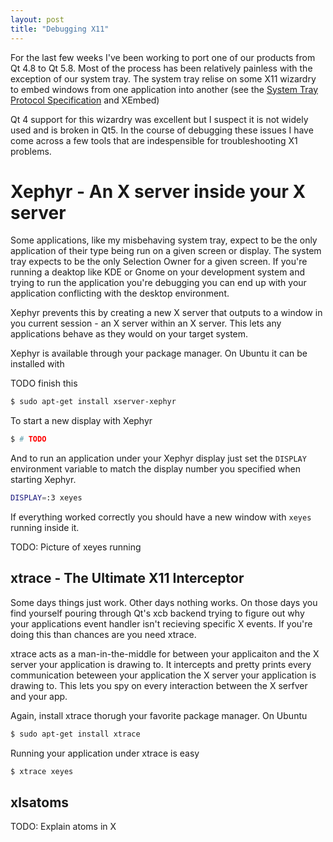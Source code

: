 ```yaml
---
layout: post
title: "Debugging X11"
---
```


For the last few weeks I've been working to port one of our products from Qt 4.8 to Qt 5.8.  Most
of the process has been relatively painless with the exception of our system tray.  The system tray
relise on some X11 wizardry to embed windows from one application into another (see the
[System Tray Protocol Specification](https://specifications.freedesktop.org/systemtray-spec/systemtray-spec-0.2.html)
 and XEmbed)

Qt 4 support for this wizardry was excellent but I suspect it is not widely used and is broken in
Qt5. In the course of debugging these issues I have come across a few tools that are
indespensible for troubleshooting X1 problems.

# Xephyr - An X server inside your X server

Some applications, like my misbehaving system tray, expect to be the only application of their type
being run on a given screen or display. The system tray expects to be the only Selection Owner for a
given screen. If you're running a deaktop like KDE or Gnome on your development system and trying to
run the application you're debugging you can end up with your application conflicting with the
desktop environment. 

Xephyr prevents this by creating a new X server that outputs to a window in you current session - an
X server within an X server.  This lets any applications behave as they would on your target system.

Xephyr is available through your package manager. On Ubuntu it can be installed with

TODO finish this

```bash 
$ sudo apt-get install xserver-xephyr
```

To start a new display with Xephyr 

```bash
$ # TODO 
```

And to run an application under your Xephyr display just set the `DISPLAY` environment variable to
match the display number you specified when starting Xephyr.

```bash
DISPLAY=:3 xeyes
```

If everything worked correctly you should have a new window with `xeyes` running inside it.

TODO: Picture of xeyes running

## xtrace - The Ultimate X11 Interceptor

Some days things just work. Other days nothing works.  On those days you find yourself pouring
through Qt's xcb backend trying to figure out why your applications event handler isn't recieving
specific X events.  If you're doing this than chances are you need xtrace. 

xtrace acts as a man-in-the-middle for between your applicaiton and the X server your application is
drawing to.  It intercepts and pretty prints every communication beteween your application the X
server your application is drawing to.  This lets you spy on every interaction between the X serfver
and your app.

Again, install xtrace thorugh your favorite package manager. On Ubuntu 

```bash
$ sudo apt-get install xtrace
```

Running your application under xtrace is easy 

```bash
$ xtrace xeyes
```


## xlsatoms

TODO: Explain atoms in X 

